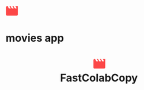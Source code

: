 ![alt text](https://github.com/ImMPrada/movies_app/blob/main/Movie.png)

# movies app




<h1>
<p align="center">
  <img  src='https://github.com/ImMPrada/movies_app/blob/main/Movie.png' />
  <br>FastColabCopy
</h1>
